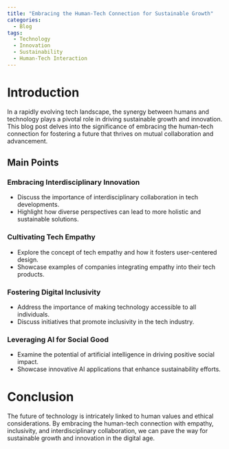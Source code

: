 ```yaml
---
title: "Embracing the Human-Tech Connection for Sustainable Growth"
categories:
  - Blog
tags:
  - Technology
  - Innovation
  - Sustainability
  - Human-Tech Interaction
---
```


# Introduction
In a rapidly evolving tech landscape, the synergy between humans and technology plays a pivotal role in driving sustainable growth and innovation. This blog post delves into the significance of embracing the human-tech connection for fostering a future that thrives on mutual collaboration and advancement.

## Main Points
### Embracing Interdisciplinary Innovation
- Discuss the importance of interdisciplinary collaboration in tech developments.
- Highlight how diverse perspectives can lead to more holistic and sustainable solutions.

### Cultivating Tech Empathy
- Explore the concept of tech empathy and how it fosters user-centered design.
- Showcase examples of companies integrating empathy into their tech products.

### Fostering Digital Inclusivity
- Address the importance of making technology accessible to all individuals.
- Discuss initiatives that promote inclusivity in the tech industry.

### Leveraging AI for Social Good
- Examine the potential of artificial intelligence in driving positive social impact.
- Showcase innovative AI applications that enhance sustainability efforts.

# Conclusion
The future of technology is intricately linked to human values and ethical considerations. By embracing the human-tech connection with empathy, inclusivity, and interdisciplinary collaboration, we can pave the way for sustainable growth and innovation in the digital age.